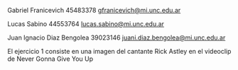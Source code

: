 Gabriel Franicevich 
45483378
gfranicevich@mi.unc.edu.ar 

Lucas Sabino 
44553764
lucas.sabino@mi.unc.edu.ar 

Juan Ignacio Diaz Bengolea 
39023146
juani.diaz.bengolea@mi.unc.edu.ar 


El ejercicio 1 consiste en una imagen del cantante Rick Astley en el videoclip de Never Gonna Give You Up